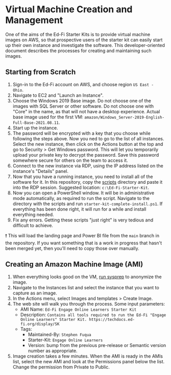 # Virtual Machine Creation and Management

One of the aims of the Ed-Fi Starter Kits is to provide virtual machine images
on AWS, so that prospective users of the starter kit can easily start up their
own instance and investigate the software. This developer-oriented document
describes the processes for creating and maintaining such images.

## Starting from Scratch

1. Sign-in to the Ed-Fi account on AWS, and choose region `US East - Ohio`.
2. Navigate to EC2 and "Launch an Instance".
3. Choose the Windows 2019 Base image. Do not choose one of the images with SQL
   Server or other software. Do not choose one with "Core" in the name, as that
   will not have a desktop experience. Actual base image used for the first VM:
   `amazon/Windows_Server-2019-English-Full-Base-2021.08.11`.
4. Start up the instance.
5. The password will be encrypted with a key that you choose while following the
   steps above. Now you ned to go to the list of all instances. Select the new
   instance, then click on the Actions button at the top and go to Security >
   Get Windows password. This will let you temporarily upload your private key
   to decrypt the password. Save this password somewhere secure for others on
   the team to access it.
6. Connect to the new instance via RDP, using the IP address listed on the
   instance's "Details" panel.
7. Now that you have a running instance, you need to install all of the software
   for it. In this repository, copy the [scripts](../scripts) directory and
   paste it into the RDP session. Suggested location: `c:\Ed-Fi-Starter-Kit`.
8. Now you can open a PowerShell window. It will be in administrative mode
   automatically, as required to run the script. Navigate to the directory with
   the scripts and run `starter-kit-complete-install.ps1`. If everything has
   been done right, it will run for a while and install everything needed.
9. Fix any errors. Getting these scripts "just right" is very tedious and
   difficult to achieve.

:exclamation: This will load the landing page and Power BI file from the `main`
branch in the repository. If you want something that is a work in progress that
hasn't been merged yet, then you'll need to copy those over manually.

## Creating an Amazon Machine Image (AMI)

1. When everything looks good on the VM, [run
    sysprep](https://aws.amazon.com/premiumsupport/knowledge-center/sysprep-create-install-ec2-windows-amis/)
    to anonymize the image.
2. Navigate to the Instances list and select the instance that you want to
   capture as an image.
3. In the Actions menu, select Images and templates > Create Image.
4. The web site will walk you through the process. Some input parameters:
   * AMI Name: `Ed-Fi Engage Online Learners Starter Kit`
   * Description: `Contains all tools required to run the Ed-Fi "Engage Online
     Learners" Starter Kit. https://techdocs.ed-fi.org/display/SK`
   * Tags:
     * Maintained-By: `Stephen Fuqua`
     * Starter-Kit: `Engage Online Learners`
     * Version: bump from the previous pre-release or Semantic version number as
       appropriate.
5. Image creation takes a few minutes. When the AMI is ready in the AMIs list,
   select the new AMI and look at the Permissions panel below the list. Change
   the permission from Private to Public.
